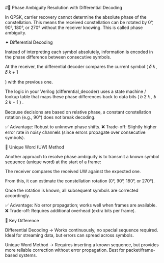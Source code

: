 #🔹 Phase Ambiguity Resolution with Differential Decoding

In QPSK, carrier recovery cannot determine the absolute phase of the constellation. This means the received constellation can be rotated by 0°, 90°, 180°, or 270° without the receiver knowing. This is called phase ambiguity.

✦ Differential Decoding

Instead of interpreting each symbol absolutely, information is encoded in the phase difference between consecutive symbols.

At the receiver, the differential decoder compares the current symbol (
𝛿
𝑘
,
𝛿
𝑘
+
1
​

) with the previous one.

The logic in your Verilog (differential_decoder) uses a state machine / lookup table that maps these phase differences back to data bits 
(
𝑏
2
𝑘
,
𝑏
2
𝑘
+
1
)
.

Because decisions are based on relative phase, a constant constellation rotation (e.g., 90°) does not break decoding.

✅ Advantage: Robust to unknown phase shifts.
❌ Trade-off: Slightly higher error rate in noisy channels (since errors propagate over consecutive symbols).

🔹 Unique Word (UW) Method

Another approach to resolve phase ambiguity is to transmit a known symbol sequence (unique word) at the start of a frame:

The receiver compares the received UW against the expected one.

From this, it can estimate the constellation rotation (0°, 90°, 180°, or 270°).

Once the rotation is known, all subsequent symbols are corrected accordingly.

✅ Advantage: No error propagation; works well when frames are available.
❌ Trade-off: Requires additional overhead (extra bits per frame).

🔹 Key Difference

Differential Decoding → Works continuously, no special sequence required. Ideal for streaming data, but errors can spread across symbols.

Unique Word Method → Requires inserting a known sequence, but provides more reliable correction without error propagation. Best for packet/frame-based systems.
